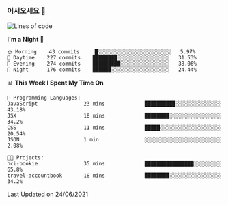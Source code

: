 ### 어서오세요 👋

<!--START_SECTION:waka-->
![Lines of code](https://img.shields.io/badge/From%20Hello%20World%20I%27ve%20Written-375386%20lines%20of%20code-blue)

**I'm a Night 🦉** 

```text
🌞 Morning    43 commits     █░░░░░░░░░░░░░░░░░░░░░░░░   5.97% 
🌆 Daytime    227 commits    ████████░░░░░░░░░░░░░░░░░   31.53% 
🌃 Evening    274 commits    █████████░░░░░░░░░░░░░░░░   38.06% 
🌙 Night      176 commits    ██████░░░░░░░░░░░░░░░░░░░   24.44%

```


📊 **This Week I Spent My Time On** 

```text
💬 Programming Languages: 
JavaScript               23 mins             ██████████░░░░░░░░░░░░░░░   43.18% 
JSX                      18 mins             ████████░░░░░░░░░░░░░░░░░   34.2% 
CSS                      11 mins             █████░░░░░░░░░░░░░░░░░░░░   20.54% 
JSON                     1 min               ░░░░░░░░░░░░░░░░░░░░░░░░░   2.08%

🐱‍💻 Projects: 
hci-bookie               35 mins             ████████████████░░░░░░░░░   65.8% 
travel-accountbook       18 mins             ████████░░░░░░░░░░░░░░░░░   34.2%

```


 Last Updated on 24/06/2021
<!--END_SECTION:waka-->
